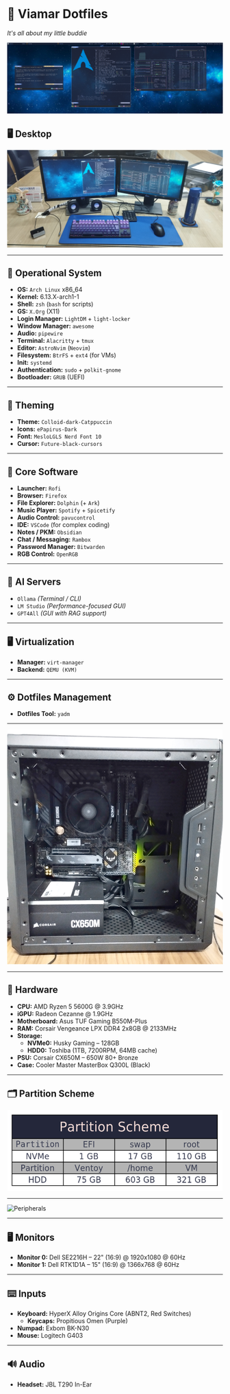 # 🌊 Viamar Dotfiles  

*It's all about my little buddie*

![Fastfetch](https://github.com/jKy0n/Viamar-dotfiles/blob/master/Pictures/Viamar-PC-media/fastfetch-ArchLogo-assis-03-Apr-2025.png)


## 🖥️ Desktop

![Desktop](https://github.com/jKy0n/Viamar-dotfiles/blob/master/Pictures/Viamar-PC-media/desktop-03-Apr-2025.jpg)

---

## 🧬 Operational System

- **OS:** `Arch Linux` x86_64  
- **Kernel:** 6.13.X-arch1-1  
- **Shell:** `zsh` (`bash` for scripts)  
- **GS:** `X.Org` (X11)  
- **Login Manager:** `LightDM` + `light-locker`  
- **Window Manager:** `awesome`  
- **Audio:** `pipewire`  
- **Terminal:** `Alacritty` + `tmux`  
- **Editor:** `AstroNvim` (`Neovim`)  
- **Filesystem:** `BtrFS` + `ext4` (for VMs)  
- **Init:** `systemd`  
- **Authentication:** `sudo` + `polkit-gnome`  
- **Bootloader:** `GRUB` (UEFI)  

---

## 🎨 Theming

- **Theme:** `Colloid-dark-Catppuccin`
- **Icons:** `ePapirus-Dark`  
- **Font:** `MesloLGLS Nerd Font 10`  
- **Cursor:** `Future-black-cursors`

---

## 🧠 Core Software

- **Launcher:** `Rofi`  
- **Browser:** `Firefox`  
- **File Explorer:** `Dolphin` (+ `Ark`)  
- **Music Player:** `Spotify` + `Spicetify`  
- **Audio Control:** `pavucontrol`  
- **IDE:** `VSCode` (for complex coding)  
- **Notes / PKM:** `Obsidian`  
- **Chat / Messaging:** `Rambox`  
- **Password Manager:** `Bitwarden`  
- **RGB Control:** `OpenRGB`  

---

## 🤖 AI Servers

- `Ollama` *(Terminal / CLI)*  
- `LM Studio` *(Performance-focused GUI)*  
- `GPT4All` *(GUI with RAG support)*  

---

## 🖥️ Virtualization

- **Manager:** `virt-manager`  
- **Backend:** `QEMU (KVM)`

---

## ⚙️ Dotfiles Management

- **Dotfiles Tool:** `yadm`

---

![Viamar](https://github.com/jKy0n/Viamar-dotfiles/blob/master/Pictures/Viamar-PC-media/viamar-14-mar-2025.jpg)

---

## 🧱 Hardware

- **CPU:** AMD Ryzen 5 5600G @ 3.9GHz  
- **iGPU:** Radeon Cezanne @ 1.9GHz  
- **Motherboard:** Asus TUF Gaming B550M-Plus  
- **RAM:** Corsair Vengeance LPX DDR4 2x8GB @ 2133MHz  
- **Storage:**
  - **NVMe0:** Husky Gaming – 128GB  
  - **HDD0:** Toshiba (1TB, 7200RPM, 64MB cache)  
- **PSU:** Corsair CX650M – 650W 80+ Bronze  
- **Case:** Cooler Master MasterBox Q300L (Black)  

---

## 🗂️ Partition Scheme

![Partition Scheme](https://github.com/jKy0n/Viamar-dotfiles/blob/master/Pictures/Viamar-PC-media/PartitionScheme-02-04-2025.png)

---

![Peripherals](https://github.com/jKy0n/Viamar-dotfiles/blob/master/Pictures/Viamar-PC-media/peripherals-03-Apr-2025.jpg)

---

## 🖥️ Monitors

- **Monitor 0:** Dell SE2216H – 22" (16:9) @ 1920x1080 @ 60Hz  
- **Monitor 1:** Dell RTK1D1A – 15" (16:9) @ 1366x768 @ 60Hz  

---

## ⌨️ Inputs

- **Keyboard:** HyperX Alloy Origins Core (ABNT2, Red Switches)  
  - **Keycaps:** Propitious Omen (Purple)  
- **Numpad:** Exbom BK-N30  
- **Mouse:** Logitech G403  

---

## 🔊 Audio

- **Headset:** JBL T290 In-Ear